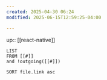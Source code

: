 ```yaml
---
created: 2025-04-30 06:24
modified: 2025-06-15T12:59:25-04:00

---
```

up:: [[react-native]]
```dataview
LIST
FROM [[#]]
and !outgoing([[#]])

SORT file.link asc
```
